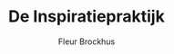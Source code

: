 ---
title: "De Inspiratiepraktijk"
author: "Fleur Brockhus"
isbn: "904463156X"
isbn13: "9789044631562"
rating: "3"
publisher: "Prometheus "
pages: "223"
publishYear: "2016"
read: "2018"
goodreads_id: "33880334"
---